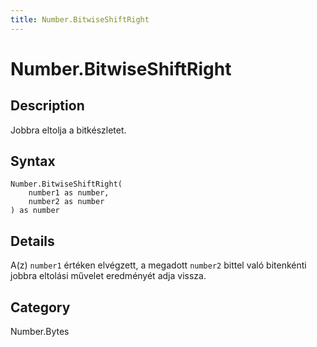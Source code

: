 ```yaml
---
title: Number.BitwiseShiftRight
---
```


# Number.BitwiseShiftRight


## Description

Jobbra eltolja a bitkészletet.


## Syntax

```powerquery
Number.BitwiseShiftRight(
    number1 as number,
    number2 as number
) as number
```


## Details

A(z) <code>number1</code> értéken elvégzett, a megadott <code>number2</code> bittel való bitenkénti jobbra eltolási művelet eredményét adja vissza.



## Category
Number.Bytes
